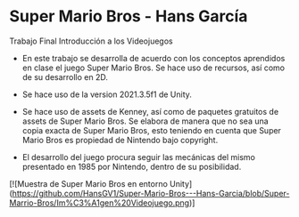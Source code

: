 # Super Mario Bros - Hans García
 Trabajo Final Introducción a los Videojuegos

- En este trabajo se desarrolla de acuerdo con los conceptos aprendidos en clase el juego Super Mario Bros. Se hace uso de recursos, así como de su desarrollo en 2D.

- Se hace uso de la version 2021.3.5f1 de Unity.

- Se hace uso de assets de Kenney, así como de paquetes gratuitos de assets de Super Mario Bros. Se elabora de manera que no sea una copia exacta de Super Mario Bros, esto teniendo en cuenta que Super Mario Bros es propiedad de Nintendo bajo copyright.

- El desarrollo del juego procura seguir las mecánicas del mismo presentado en 1985 por Nintendo, dentro de su posibilidad.

[![Muestra de Super Mario Bros en entorno Unity] (https://github.com/HansGV1/Super-Mario-Bros---Hans-Garcia/blob/Super-Marrio-Bros/Im%C3%A1gen%20Videojuego.png)]
